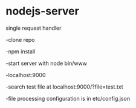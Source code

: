 nodejs-server
=============

single request handler

-clone repo

-npm install

-start server with node bin/www

-localhost:9000

-search test file at localhost:9000/?file=test.txt

-file processing configuration is in etc/config.json

